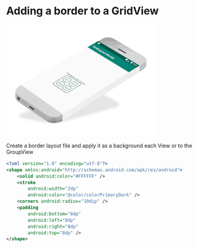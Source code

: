 # Adding a border to a GridView

![Dragona](gridview-with-border.gif)

Create a border layout file and apply it as a background each View or to the GroupView

```xml
<?xml version="1.0" encoding="utf-8"?>
<shape xmlns:android="http://schemas.android.com/apk/res/android">
    <solid android:color="#FFFFFF" />
    <stroke
        android:width="2dp"
        android:color="@color/colorPrimaryDark" />
    <corners android:radius="10dip" />
    <padding
        android:bottom="8dp"
        android:left="8dp"
        android:right="8dp"
        android:top="8dp" />
</shape>
```